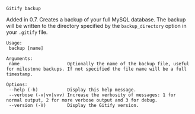 `Gitify backup`

Added in 0.7. Creates a backup of your full MySQL database. The backup will be written to the directory specified by the `backup_directory` option in your `.gitify` file. 

````
Usage:
 backup [name]

Arguments:
 name                  Optionally the name of the backup file, useful for milestone backups. If not specified the file name will be a full timestamp.

Options:
 --help (-h)           Display this help message.
 --verbose (-v|vv|vvv) Increase the verbosity of messages: 1 for normal output, 2 for more verbose output and 3 for debug.
 --version (-V)        Display the Gitify version.

````
